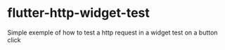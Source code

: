 # flutter-http-widget-test
Simple exemple of how to test a http request in a widget test on a button click
